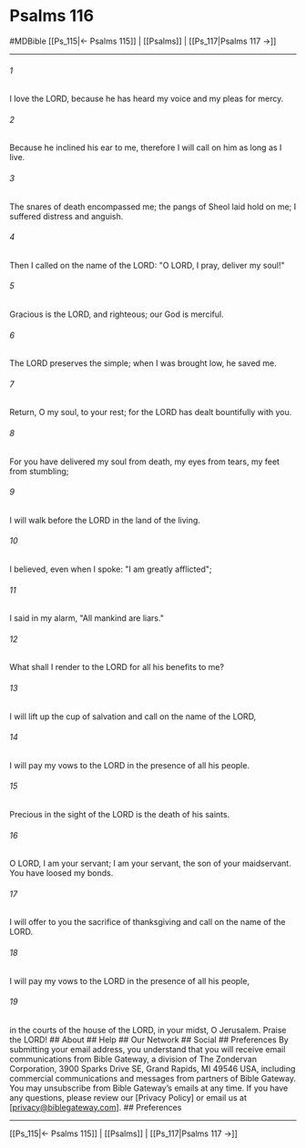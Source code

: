 # Psalms 116
#MDBible
[[Ps_115|← Psalms 115]] | [[Psalms]] | [[Ps_117|Psalms 117 →]]

***




###### 1 

I love the LORD, because he has heard my voice and my pleas for mercy. 



###### 2 

Because he inclined his ear to me, therefore I will call on him as long as I live. 



###### 3 

The snares of death encompassed me; the pangs of Sheol laid hold on me; I suffered distress and anguish. 



###### 4 

Then I called on the name of the LORD: "O LORD, I pray, deliver my soul!" 



###### 5 

Gracious is the LORD, and righteous; our God is merciful. 



###### 6 

The LORD preserves the simple; when I was brought low, he saved me. 



###### 7 

Return, O my soul, to your rest; for the LORD has dealt bountifully with you. 



###### 8 

For you have delivered my soul from death, my eyes from tears, my feet from stumbling; 



###### 9 

I will walk before the LORD in the land of the living. 



###### 10 

I believed, even when I spoke: "I am greatly afflicted"; 



###### 11 

I said in my alarm, "All mankind are liars." 



###### 12 

What shall I render to the LORD for all his benefits to me? 



###### 13 

I will lift up the cup of salvation and call on the name of the LORD, 



###### 14 

I will pay my vows to the LORD in the presence of all his people. 



###### 15 

Precious in the sight of the LORD is the death of his saints. 



###### 16 

O LORD, I am your servant; I am your servant, the son of your maidservant. You have loosed my bonds. 



###### 17 

I will offer to you the sacrifice of thanksgiving and call on the name of the LORD. 



###### 18 

I will pay my vows to the LORD in the presence of all his people, 



###### 19 

in the courts of the house of the LORD, in your midst, O Jerusalem. Praise the LORD! ## About ## Help ## Our Network ## Social ## Preferences By submitting your email address, you understand that you will receive email communications from Bible Gateway, a division of The Zondervan Corporation, 3900 Sparks Drive SE, Grand Rapids, MI 49546 USA, including commercial communications and messages from partners of Bible Gateway. You may unsubscribe from Bible Gateway&rsquo;s emails at any time. If you have any questions, please review our [Privacy Policy] or email us at [privacy@biblegateway.com]. ## Preferences

***

[[Ps_115|← Psalms 115]] | [[Psalms]] | [[Ps_117|Psalms 117 →]]
